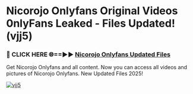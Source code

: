 # Nicorojo Onlyfans Original Videos 0nlyFans Leaked - Files Updated! (vjj5)

<h3>🔴 CLICK HERE 🌐==►► <a href="https://tinyurl.com/ehrbuxhb" rel="nofollow">Nicorojo Onlyfans Updated Files</a></h3>

Get Nicorojo Onlyfans and all content. Now you can access all videos and pictures of Nicorojo Onlyfans. New Updated Files 2025!

[![vjj5](https://i.imgur.com/lVYEuWS.gif)](https://tinyurl.com/ehrbuxhb)
